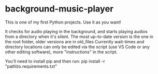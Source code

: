 # background-music-player

This is one of my first Python projects.
Use it as you want!

It checks for audio playing in the background, and starts playing audios from a directory when it's silent.
The most up-to-date version is the one in the root folder, older versions are in old_files
Currently wait-times and directory locations can only be edited via the script (use VS Code or any other editing software),
more "instructions" in the script.

You'll need to install pip and then run:
pip install -r "path\to\.requirements.txt"
